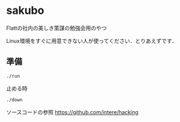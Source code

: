 # sakubo

Flattの社内の美しき策謀の勉強会用のやつ

Linux環境をすぐに用意できない人が使ってください．とりあえずです．

## 準備

```sh
./run
```

止める時

```sh
./down
```

ソースコードの参照
https://github.com/intere/hacking
